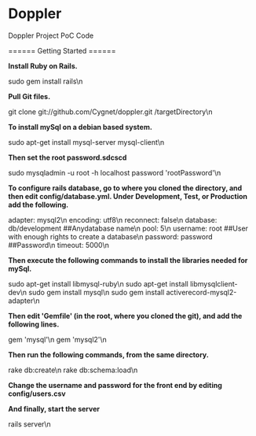 Doppler
=======

Doppler Project PoC Code

====== Getting Started ======

<b>Install Ruby on Rails.</b>

sudo gem install rails\n
  
<b>Pull Git files.</b>

git clone git://github.com/Cygnet/doppler.git /targetDirectory\n

<b>To install mySql on a debian based system.</b>

sudo apt-get install mysql-server mysql-client\n

<b>Then set the root password.sdcscd</b>

sudo mysqladmin -u root -h localhost password 'rootPassword'\n

<b>To configure rails database, go to where you cloned the directory, and then edit config/database.yml. Under Development, Test, or Production add the following.</b>

adapter: mysql2\n
encoding: utf8\n
reconnect: false\n
database: db/development  ##Anydatabase name\n
pool: 5\n
username: root            ##User with enough rights to create a database\n
password: password        ##Password\n
timeout: 5000\n

<b>Then execute the following commands to install the libraries needed for mySql.</b>

sudo apt-get install libmysql-ruby\n
sudo apt-get install libmysqlclient-dev\n
sudo gem install mysql\n
sudo gem install activerecord-mysql2-adapter\n

<b>Then edit 'Gemfile' (in the root, where you cloned the git), and add the following lines.</b>

gem 'mysql'\n
gem 'mysql2'\n

<b>Then run the following commands, from the same directory.</b>

rake db:create\n
rake db:schema:load\n
  
<b>Change the username and password for the front end by editing config/users.csv</b>
  
<b>And finally, start the server</b>

rails server\n